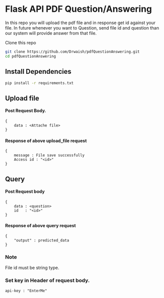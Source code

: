 # Flask API PDF Question/Answering

In this repo you will upload the pdf file and in response get id against your file. In future whenever you want to 
Question, send file id and question than our system will provide answer from that file.

Clone this repo 
```bash
git clone https://github.com/Drwaish/pdfQuestionAnswering.git
cd pdfQuestionAnswering
```
## Install Dependencies
```bash
pip install -r requirements.txt
```
## Upload file 

#### Post Request Body.
```
{
    data : <Attache file>
}
```
#### Response of above upload_file request
```
{
    message : File save successfully
    Access id : "<id>" 
}
```
## Query 
#### Post Request body
```
{
    data : <question>
    id   : "<id>"
}
```
#### Response of above query request
```
{
    "output" : predicted_data 
}
```
### Note
File id must be string type. 

### Set key in Header of request body.
```
api-key : "EnterMe"
```
